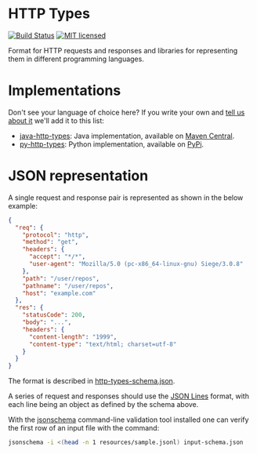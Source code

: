 # HTTP Types
[![Build Status](https://github.com/Meeshkan/http-types/workflows/CI/badge.svg)](https://github.com/Meeshkan/http-types/actions?query=workflow%3A%22CI%22)
[![MIT licensed](http://img.shields.io/:license-MIT-blue.svg)](LICENSE.txt)

Format for HTTP requests and responses and libraries for representing them in different programming languages.

# Implementations
Don't see your language of choice here? If you write your own and [tell us about it](https://github.com/Meeshkan/http-types/issues/new) we'll add it to this list:

- [java-http-types](https://github.com/Meeshkan/java-http-types): Java implementation, available on [Maven Central](https://search.maven.org/artifact/com.meeshkan.http-types).
- [py-http-types](https://github.com/Meeshkan/py-http-types): Python implementation, available on [PyPi](https://pypi.org/project/http-types/).

# JSON representation
A single request and response pair is represented as shown in the below example:

```json
{
  "req": {
    "protocol": "http",
    "method": "get",
    "headers": {
      "accept": "*/*",
      "user-agent": "Mozilla/5.0 (pc-x86_64-linux-gnu) Siege/3.0.8"
    },
    "path": "/user/repos",
    "pathname": "/user/repos",
    "host": "example.com"
  },
  "res": {
    "statusCode": 200,
    "body": "...",
    "headers": {
      "content-length": "1999",
      "content-type": "text/html; charset=utf-8"
    }
  }
}
```

The format is described in [http-types-schema.json](http-types-schema.json).

A series of request and responses should use the [JSON Lines](http://jsonlines.org/)
format, with each line being an object as defined by the schema above.

With the [jsonschema](https://python-jsonschema.readthedocs.io/) command-line validation
tool installed one can verify the first row of an input file with the command:

```sh
jsonschema -i <(head -n 1 resources/sample.jsonl) input-schema.json
```
